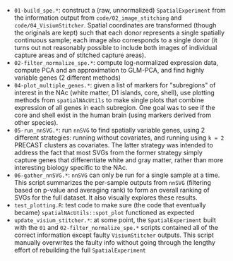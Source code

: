 * `01-build_spe.*`: construct a (raw, unnormalized) `SpatialExperiment` from the information output from `code/02_image_stitching` and `code/04_VisiumStitcher`. Spatial coordinates are transformed (though the originals are kept) such that each donor represents a single spatially continuous sample; each image also corresponds to a single donor (it turns out not reasonably possible to include both images of individual capture areas and of stitched capture areas).
* `02-filter_normalize_spe.*`: compute log-normalized expression data, compute PCA and an approximation to GLM-PCA, and find highly variable genes (2 different methods)
* `04-plot_multiple_genes.*`: given a list of markers for "subregions" of interest in the NAc (white matter, D1 islands, core, shell), use plotting methods from `spatialNAcUtils` to make single plots that combine expression of all genes in each subregion. One goal was to see if the core and shell exist in the human brain (using markers derived from other species).
* `05-run_nnSVG.*`: run `nnSVG` to find spatially variable genes, using 2 different strategies: running without covariates, and running using `k = 2` PRECAST clusters as covariates. The latter strategy was intended to address the fact that most SVGs from the former strategy simply capture genes that differentiate white and gray matter, rather than more interesting biology specific to the NAc.
* `06-gather_nnSVG.*`: `nnSVG` can only be run for a single sample at a time. This script summarizes the per-sample outputs from `nnSVG` (filtering based on p-value and averaging rank) to form an overall ranking of SVGs for the full dataset. It also visually explores these results.
* `test_plotting.R`: test code to make sure (the code that eventually became) `spatialNAcUtils::spot_plot` functioned as expected
* `update_visium_stitcher.*`: at some point, the `SpatialExperiment` built with the `01` and `02-filter_normalize_spe.*` scripts contained all of the correct information except faulty `VisiumStitcher` outputs. This script manually overwrites the faulty info without going through the lengthy effort of rebuilding the full `SpatialExperiment`
